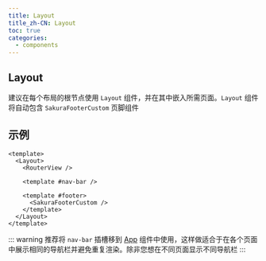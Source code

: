 ```yaml
---
title: Layout
title_zh-CN: Layout
toc: true
categories:
  - components
---
```


## Layout

建议在每个布局的根节点使用 `Layout` 组件，并在其中嵌入所需页面。`Layout` 组件将自动包含 `SakuraFooterCustom` 页脚组件

## 示例

```vue
<template>
  <Layout>
    <RouterView />

    <template #nav-bar />

    <template #footer>
      <SakuraFooterCustom />
    </template>
  </Layout>
</template>
```

::: warning
推荐将 `nav-bar` 插槽移到 [App](/components-custom/App) 组件中使用，这样做适合于在各个页面中展示相同的导航栏并避免重复渲染。除非您想在不同页面显示不同导航栏
:::
